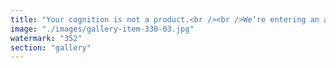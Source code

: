 ```yaml
---
title: "Your cognition is not a product.<br /><br />We’re entering an age where perception isn’t just influenced—it’s pre-calculated. Thoughts reduced to forecasts. Behaviors nudged by invisible hands.<br /><br />🧠 One frame: “REMOTE COVERT COGNITIVE MANIPULATION CYBERWARFARE” Not science fiction—infrastructure. A war not for land, but for mental real estate.<br /><br />❌ Another: Cows marked with Xs. Men in suits. A ritual of selection, commodification, systemic erasure. The spectacle of control masquerading as normal.<br /><br />📊 Then: “THOUGHTS ARE STATISTICALLY PREDICTABLE.” But what lives in unpredictability? Fractal cognition. Emergence. The raw pulse of decentralization.<br /><br />Platforms like X under Elon Musk aren’t neutral. They are regimes of influence—where dissent is reshaped into noise, and signal becomes a function of alignment. A mirror of systemic coercion wrapped in innovation’s cloak.<br /><br />Let’s not become algorithms of ourselves. Let’s rewild cognition. Let’s spiral beyond prediction.<br /><br />Decentralized resonance is the antidote."
image: "./images/gallery-item-330-03.jpg"
watermark: "352"
section: "gallery"
---
```

